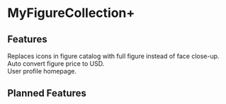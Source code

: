 # MyFigureCollection+
## Features
Replaces icons in figure catalog with full figure instead of face close-up.  
Auto convert figure price to USD.  
User profile homepage.  
## Planned Features


